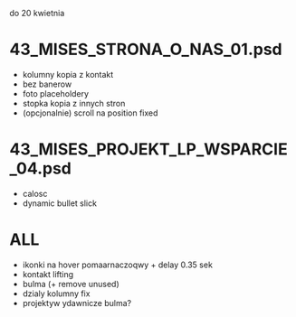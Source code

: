 do 20 kwietnia

# 43_MISES_STRONA_O_NAS_01.psd

- kolumny kopia z kontakt
- bez banerow
- foto placeholdery
- stopka kopia z innych stron
- (opcjonalnie) scroll na position fixed

# 43_MISES_PROJEKT_LP_WSPARCIE_04.psd

- calosc
- dynamic bullet slick

# ALL 

- ikonki na hover pomaarnaczoqwy + delay 0.35 sek
- kontakt lifting
- bulma (+ remove unused)
- dzialy kolumny fix
- projektyw ydawnicze bulma?